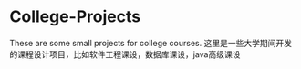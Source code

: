 # College-Projects
These are some small projects for college courses.
这里是一些大学期间开发的课程设计项目，比如软件工程课设，数据库课设，java高级课设
